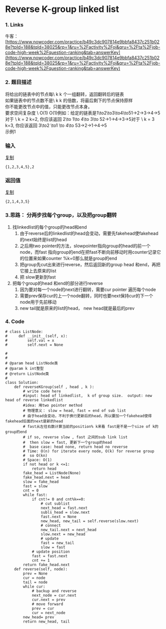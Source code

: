 # Reverse K-group linked list

### 1. Links

牛客： [https://www.nowcoder.com/practice/b49c3dc907814e9bbfa8437c251b028e?tpId=188&tqId=38025&rp=1&ru=%2Factivity%2Foj&qru=%2Fta%2Fjob-code-high-week%2Fquestion-ranking&tab=answerKey](https://www.nowcoder.com/practice/b49c3dc907814e9bbfa8437c251b028e?tpId=188&tqId=38025&rp=1&ru=%2Factivity%2Foj&qru=%2Fta%2Fjob-code-high-week%2Fquestion-ranking&tab=answerKey)

### 2. 题目描述

将给出的链表中的节点每\ k k 个一组翻转，返回翻转后的链表  
如果链表中的节点数不是\ k k 的倍数，将最后剩下的节点保持原样  
你不能更改节点中的值，只能更改节点本身。  
要求空间复杂度 \ O\(1\) O\(1\)例如：给定的链表是1\to2\to3\to4\to51→2→3→4→5对于 \ k = 2 k=2, 你应该返回 2\to 1\to 4\to 3\to 52→1→4→3→5对于 \ k = 3 k=3, 你应该返回 3\to2 \to1 \to 4\to 53→2→1→4→5  
示例1

### 输入

[复制](javascript:void%280%29;)

```text
{1,2,3,4,5},2
```

### 返回值

[复制](javascript:void%280%29;)

```text
{2,1,4,3,5}
```



### 3.思路： 分两步找每个group，以及把group翻转

1. 找linkedlist的每个group的head和end
   1. 由于reverse后的linkedlist的head会变动，需要先fakehead使fakehead的next始终是list的head
   2. 之后用two pointer的方法，slowpointer指向group的head的前一个node，而fast 指向group的end在把fast不断向前移动时用counter记录它的位置来如果counter %k=0那么就是group的end
   3. 把group先cut出来进行reverse，然后返回新的group head 和end，再把它接上去原来的list
   4. 把 slow更新到fast
2. 把每个group的head 和end的部分进行reverse
   1. 因为要对每一个node的next进行翻转，需要cur pointer 遍历每个node
   2. 需要prev保存cur的上一个node翻转，同时也要next保持cur的下一个node用于先前移动
   3. new tail就是原来的list的head， new head就是最后的prev

### 4. Code

```text
# class ListNode:
#     def __init__(self, x):
#         self.val = x
#         self.next = None

#
# 
# @param head ListNode类 
# @param k int整型 
# @return ListNode类
#
class Solution:
    def reverseKGroup(self , head , k ):
        # write code here
        #input: head of linkedlist,  k of group size.  output: new head of reverse linkedlist
        #idea: 用two pointer method
        # 物理意义： slow = head, fast = end of sub list
        # 由于head会变动，不利于换行更新后的head，所以要加一个fakehead使得fakehead后面的next是新的head
        # fast从左往右数计算当前的position% k来看 fast是不是一个size of k的group的end
        # if so, reverse slow , fast 之间的sub link list
        #  then slow = fast, 更新下一个group的head
        #  base case: head none, return head no reverse
        # Time: O(n) for iterate every node, O(k) for reverse group
        #  so O(kn)
        # Space: O(1)
        if not head or k <=1:
            return head
        fake_head = ListNode(None)
        fake_head.next = head
        slow = fake_head
        fast = slow
        cnt = 0
        while fast:
            if cnt!= 0 and cnt%k==0:
                # cut sublist
                next_head = fast.next 
                subls_head = slow.next
                fast.next = None
                new_head, new_tail = self.reverse(slow.next)
                # connect
                new_tail.next = next_head
                slow.next = new_head
                # update
                fast = new_tail
                slow = fast
            # update position
            fast = fast.next
            cnt += 1
        return fake_head.next
    def reverse(self, node):
        prev = None
        cur = node
        tail = node
        while cur:
            # backup and reverse
            next_node = cur.next
            cur.next = prev
            # move forward
            prev = cur
            cur = next_node
        new_head= prev
        return new_head, tail
```

